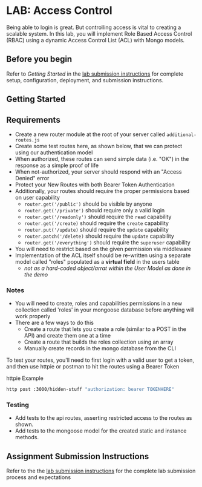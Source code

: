 # LAB: Access Control

Being able to login is great. But controlling access is vital to creating a scalable system. In this lab, you will implement Role Based Access Control (RBAC) using a dynamic Access Control List (ACL) with Mongo models.

## Before you begin

Refer to *Getting Started*  in the [lab submission instructions](../../../reference/submission-instructions/labs/README.md) for complete setup, configuration, deployment, and submission instructions.

## Getting Started

## Requirements

- Create a new router module at the root of your server called `additional-routes.js`
- Create some test routes here, as shown below, that we can protect using our authentication model
- When authorized, these routes can send simple data (i.e. "OK") in the response as a simple proof of life
- When not-authorized, your server should respond with an "Access Denied" error
- Protect your New Routes with both Bearer Token Authentication
- Additionally, your routes should require the proper permissions based on user capability
  - `router.get('/public')` should be visible by anyone
  - `router.get('/private')` should require only a valid login
  - `router.get('/readonly')` should require the `read` capability
  - `router.get('/create)` should require the `create` capability
  - `router.put('/update)` should require the `update` capability
  - `router.patch('/delete)` should require the `update` capability
  - `router.get('/everything')` should require the `superuser` capability
- You will need to restrict based on the given permission via middleware
- Implementation of the ACL itself should be re-written using a separate model called "roles" populated as a **virtual field** in the users table
  - *not as a hard-coded object/arrat within the User Model as done in the demo*

### Notes

- You will need to create, roles and capabilities permissions in a new collection called 'roles' in  your mongoose database before anything will work properly
- There are a few ways to do this
  - Create a route that lets you create a role (similar to a POST in the API) and create them one at a time
  - Create a route that builds the roles collection using an array
  - Manually create records in the mongo database from the CLI

To test your routes, you'll need to first login with a valid user to get a token, and then use httpie or postman to hit the routes using a Bearer Token

httpie Example

```bash
http post :3000/hidden-stuff "authorization: bearer TOKENHERE"
```

### Testing

- Add tests to the api routes, asserting restricted access to the routes as shown.
- Add tests to the mongoose model for the created static and instance methods.

## Assignment Submission Instructions

Refer to the the [lab submission instructions](../../../reference/submission-instructions/labs/README.md) for the complete lab submission process and expectations
